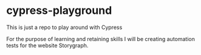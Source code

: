 # cypress-playground
This is just a repo to play around with Cypress

For the purpose of learning and retaining skills I will be creating automation tests for the website Storygraph.